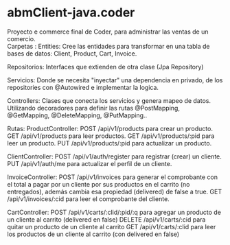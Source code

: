 # abmClient-java.coder

Proyecto e commerce  final de Coder, para administrar las ventas de un comercio.  
Carpetas :
Entities: Cree las entidades para transformar en una tabla de bases de datos: Client, Product, Cart, Invoice. 

Repositorios: Interfaces que extienden de otra clase (Jpa Repository)

Servicios: Donde se necesita "inyectar" una dependencia en privado,  de los repositories con @Autowired e implementar la logica. 

Controllers: Clases que conecta los servicios y genera mapeo de datos. Utilizando decoradores para definir las rutas  @PostMapping, @GetMapping, @DeleteMapping, @PutMapping.. 

Rutas: 
ProductController:
POST /api/v1/products para crear un producto.
GET /api/v1/products para leer productos.
GET /api/v1/products/:pid para leer un producto.
PUT /api/v1/products/:pid para actualizar un producto.

ClientController: 
POST /api/v1/auth/register para registrar (crear) un cliente.
PUT /api/v1/auth/me para actualizar el perfil de un cliente.

InvoiceController:
POST /api/v1/invoices para generar el comprobante con el total a pagar por un cliente por sus productos en el carrito (no entregados), además cambia esa propiedad (delivered) de false a true.
GET /api/v1/invoices/:cid para leer el comprobante del cliente.

CartController:
POST /api/v1/carts/:clid/:pid/:q para agregar un producto de un cliente al carrito (delivered en false)
DELETE /api/v1/carts/:cid para quitar un producto de un cliente al carrito
GET /api/v1/carts/:clid para leer los productos de un cliente al carrito (con delivered en false)



